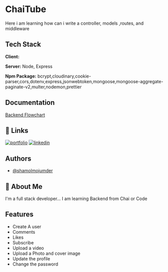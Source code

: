 # ChaiTube

Here i am learning how can i write a controller, models ,routes, and middleware

## Tech Stack

**Client:**

**Server:** Node, Express

**Npm Package:** bcrypt,cloudinary,cookie-parser,cors,dotenv,express,jsonwebtoken,mongoose,mongoose-aggregate-paginate-v2,multer,nodemon,prettier

## Documentation

[Backend Flowchart](https://app.eraser.io/workspace/YtPqZ1VogxGy1jzIDkzj)

## 🔗 Links

[![portfolio](https://img.shields.io/badge/my_portfolio-000?style=for-the-badge&logo=ko-fi&logoColor=white)](https://shamolmojumder.github.io)
[![linkedin](https://img.shields.io/badge/linkedin-0A66C2?style=for-the-badge&logo=linkedin&logoColor=white)](https://www.linkedin.com/in/shamolmojumderdipu/)

## Authors

- [@shamolmojumder](https://www.github.com/shamolmojumder)

## 🚀 About Me

I'm a full stack developer...
I am learning Backend from Chai or Code

## Features

- Create A user
- Comments
- Likes
- Subscribe
- Upload a video
- Upload a Photo and cover image
- Update the profile
- Change the password
